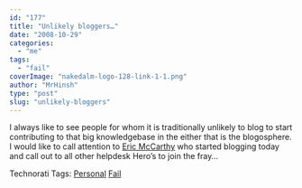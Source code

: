 ```yaml
---
id: "177"
title: "Unlikely bloggers…"
date: "2008-10-29"
categories: 
  - "me"
tags: 
  - "fail"
coverImage: "nakedalm-logo-128-link-1-1.png"
author: "MrHinsh"
type: "post"
slug: "unlikely-bloggers"
---
```


I always like to see people for whom it is traditionally unlikely to blog to start contributing to that big knowledgebase in the either that is the blogosphere. I would like to call attention to [Eric McCarthy](http://geekswithblogs.net/HelpdeskHero/archive/2008/05/15/intro.aspx) who started blogging today and call out to all other helpdesk Hero’s to join the fray…

Technorati Tags: [Personal](http://technorati.com/tags/Personal) [Fail](http://technorati.com/tags/Fail)



